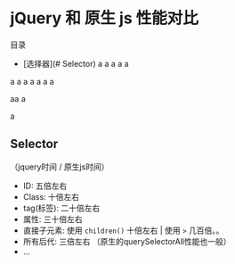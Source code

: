 # jQuery 和 原生 js 性能对比
目录
- [选择器](# Selector)
a
a
a
a
a

a
a
a
a
a
a
a

aa
a

a

## Selector

（jquery时间 / 原生js时间）
- ID: 五倍左右
- Class: 十倍左右
- tag(标签): 二十倍左右
- 属性: 三十倍左右
- 直接子元素: 使用 `children()` 十倍左右 | 使用 `>` 几百倍。。
- 所有后代: 三倍左右 （原生的querySelectorAll性能也一般）
- ...
